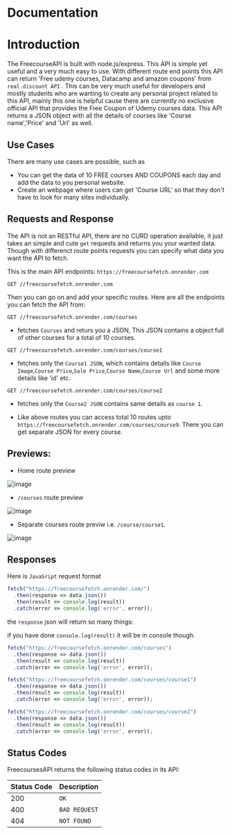 # Documentation
# Introduction

The FreecourseAPI is built with node.js/express. This API is simple yet useful and a very much easy to use. With different route end points this API can return 'Free udemy courses, Datacamp and amazon coupons' from `real.discount API` . 
This can be very much useful for developers and mostly students who are wanting to create any personal project related to this API, mainly this one is helpful cause there are currently no exclusive official API that provides the Free Coupon of Udemy courses data.
This API returns a JSON object with all the details of courses like 'Course name','Price' and 'Url' as well.

## Use Cases

There are many use cases are possible, such as
- You can get the data of 10 FREE courses AND COUPONS each day and add the data to you personal website.
- Create an webpage where users can get 'Course URL' so that they don't have to look for many sites individually.


## Requests and Response

The API is not an RESTful API, there are no CURD operation available, it just takes an simple and cute `get` requests and returns you your wanted data.
Though with differenct route points requests you can specify what data you want the API to fetch.


This is the main API endpoints: `https://freecoursefetch.onrender.com`
```http
GET //freecoursefetch.onrender.com
```
Then you can go on and add your specific routes.
Here are all the endpoints you can fetch the API from:
```http
GET //freecoursefetch.onrender.com/courses
```
- fetches `Courses` and returs you a JSON, This JSON contains a object full of other courses for a total of 10 courses.
```http
GET //freecoursefetch.onrender.com/courses/course1
```
- fetches only the `Course1 JSON`, which contains details like `Course Image`,`Course Price`,`Sale Price`,`Course Name`,`Course Url` and some more details like 'id' etc.
```http
GET //freecoursefetch.onrender.com/courses/course2
```
- fetches only the `Course2 JSON` contains same details as `course 1`.

- Like above routes you can access total 10 routes upto `https://freecoursefetch.onrender.com/courses/course9`. There you can get separate JSON for every course.
## Previews:
- Home route preview

![image](https://user-images.githubusercontent.com/85868593/188216345-a9fef90e-b698-4c22-b908-07621238fe78.png)

- `/courses` route preview

![image](https://user-images.githubusercontent.com/85868593/188216490-e965f1f9-54a7-4c3e-9df3-a1ea2253335c.png)

- Separate courses route previw i.e. `/course/course1`.

![image](https://user-images.githubusercontent.com/85868593/188216655-ae392bc6-f264-4aca-b5d3-46154541b81d.png)

## Responses

Here is `JavaSript` request format

```javascript
fetch("https://freecoursefetch.onrender.com/")
  .then(response => data.json())
  .then(result => console.log(result))
  .catch(error => console.log('error', error));
```
the `response` json will return so many things:


if you have done `console.log(result)` it will be in console though.
```javascript
fetch("https://freecoursefetch.onrender.com/courses")
  .then(response => data.json())
  .then(result => console.log(result))
  .catch(error => console.log('error', error));
```

```javascript
fetch("https://freecoursefetch.onrender.com/courses/course1")
  .then(response => data.json())
  .then(result => console.log(result))
  .catch(error => console.log('error', error));
```


```javascript
fetch("https://freecoursefetch.onrender.com/courses/course2")
  .then(response => data.json())
  .then(result => console.log(result))
  .catch(error => console.log('error', error));
```



## Status Codes

FreecoursesAPI returns the following status codes in its API:

| Status Code | Description |
| :--- | :--- |
| 200 | `OK` |
| 400 | `BAD REQUEST` |
| 404 | `NOT FOUND` |
